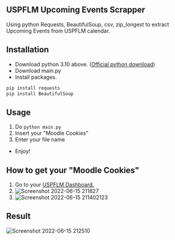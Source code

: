 ## USPFLM Upcoming Events Scrapper
Using python Requests, BeautifulSoup, csv, zip_longest to extract Upcoming Events from USPFLM calendar.

## Installation
- Download python 3.10 above. ([Official python download](https://www.python.org/downloads/))
- Download main.py
- Install packages.
```python
pip install requests
pip install BeautifulSoup
```

## Usage
1. Do ``python main.py``
2. Insert your "Moodle Cookies"
3. Enter your file name
- Enjoy!

## How to get your "Moodle Cookies"
1. Go to your [USPFLM Dashboard.](https://uspflm.com/my)
2. ![Screenshot 2022-06-15 211827](https://user-images.githubusercontent.com/104715127/173836596-5349b74b-9afc-4b91-af62-9953ba4b9ec7.png)
3. ![Screenshot 2022-06-15 211402123](https://user-images.githubusercontent.com/104715127/173836316-7ff2b46d-3240-4ad6-a09e-bc1f7474d07c.png)

## Result
![Screenshot 2022-06-15 212510](https://user-images.githubusercontent.com/104715127/173838232-0cd497a0-3777-4077-8161-26d2cf5fe0b5.png)
